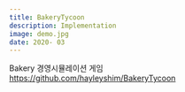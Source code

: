```yaml
---
title: BakeryTycoon
description: Implementation
image: demo.jpg
date: 2020- 03
---
```


Bakery 경영시뮬레이션 게임
<br>https://github.com/hayleyshim/BakeryTycoon